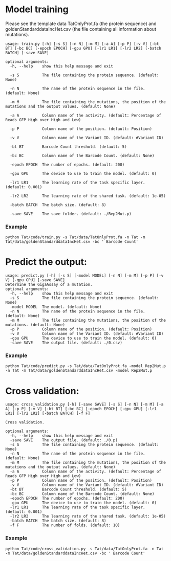 # Model training
Please see the template data TatOnlyProt.fa (the protein sequence) and goldenStandarddataIncHet.csv (the file containing all information about mutations).

```
usage: train.py [-h] [-s S] [-n N] [-m M] [-a A] [-p P] [-v V] [-bt BT] [-bc BC] [-epoch EPOCH] [-gpu GPU] [-lr1 LR1] [-lr2 LR2] [-batch BATCH] [-save SAVE]

optional arguments:
  -h, --help    show this help message and exit
  
  -s S          The file containing the protein sequence. (default: None)
  
  -n N          The name of the protein sequence in the file. (default: None)
  
  -m M          The file containing the mutations, the position of the mutations and the output values. (default: None)
  
  -a A          Column name of the activity. (default: Percentage of Reads GFP High over High and Low)
  
  -p P          Column name of the position. (default: Position)
  
  -v V          Column name of the Variant ID. (default: #Variant ID)
  
  -bt BT        Barcode Count threshold. (default: 5)
  
  -bc BC        Column name of the Barcode Count. (default: None)
  
  -epoch EPOCH  The number of epochs. (default: 200)
  
  -gpu GPU      The device to use to train the model. (default: 0)
  
  -lr1 LR1      The learning rate of the task specific layer. (default: 0.001)
  
  -lr2 LR2      The learning rate of the shared task. (default: 1e-05)
  
  -batch BATCH  The batch size. (default: 8)
  
  -save SAVE    The save folder. (default: ./Rep2Mut.p)
  ```

### Example

```python Tat/code/train.py -s Tat/data/TatOnlyProt.fa -n Tat -m Tat/data/goldenStandarddataIncHet.csv -bc ' Barcode Count'```

# Predict the output:
```
usage: predict.py [-h] [-s S] [-model MODEL] [-n N] [-m M] [-p P] [-v V] [-gpu GPU] [-save SAVE]
Determine the GigaAssay of a mutation.
optional arguments:
  -h, --help    show this help message and exit
  -s S          The file containing the protein sequence. (default: None)
  -model MODEL  The model. (default: None)
  -n N          The name of the protein sequence in the file. (default: None)
  -m M          The file containing the mutations, the position of the mutations. (default: None)
  -p P          Column name of the position. (default: Position)
  -v V          Column name of the Variant ID. (default: #Variant ID)
  -gpu GPU      The device to use to train the model. (default: 0)
  -save SAVE    The output file. (default: ./0.csv)
```
### Example
```python Tat/code/predict.py -s Tat/data/TatOnlyProt.fa -model Rep2Mut.p -n Tat -m Tat/data/goldenStandarddataIncHet.csv -model Rep2Mut.p```

# Cross validation:

```
usage: cross_validation.py [-h] [-save SAVE] [-s S] [-n N] [-m M] [-a A] [-p P] [-v V] [-bt BT] [-bc BC] [-epoch EPOCH] [-gpu GPU] [-lr1 LR1] [-lr2 LR2] [-batch BATCH] [-f F]

Cross validation.

optional arguments:
  -h, --help    show this help message and exit
  -save SAVE    The output file. (default: ./0.p)
  -s S          The file containing the protein sequence. (default: None)
  -n N          The name of the protein sequence in the file. (default: None)
  -m M          The file containing the mutations, the position of the mutations and the output values. (default: None)
  -a A          Column name of the activity. (default: Percentage of Reads GFP High over High and Low)
  -p P          Column name of the position. (default: Position)
  -v V          Column name of the Variant ID. (default: #Variant ID)
  -bt BT        Barcode Count threshold. (default: 5)
  -bc BC        Column name of the Barcode Count. (default: None)
  -epoch EPOCH  The number of epochs. (default: 200)
  -gpu GPU      The device to use to train the model. (default: 0)
  -lr1 LR1      The learning rate of the task specific layer. (default: 0.001)
  -lr2 LR2      The learning rate of the shared task. (default: 1e-05)
  -batch BATCH  The batch size. (default: 8)
  -f F          The number of folds. (default: 10)
```
### Example
```python Tat/code/cross_validation.py -s Tat/data/TatOnlyProt.fa -n Tat -m Tat/data/goldenStandarddataIncHet.csv -bc ' Barcode Count' ```


